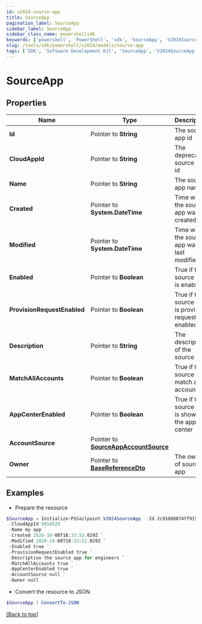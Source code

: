 ```yaml
---
id: v2024-source-app
title: SourceApp
pagination_label: SourceApp
sidebar_label: SourceApp
sidebar_class_name: powershellsdk
keywords: ['powershell', 'PowerShell', 'sdk', 'SourceApp', 'V2024SourceApp'] 
slug: /tools/sdk/powershell/v2024/models/source-app
tags: ['SDK', 'Software Development Kit', 'SourceApp', 'V2024SourceApp']
---
```



# SourceApp

## Properties

Name | Type | Description | Notes
------------ | ------------- | ------------- | -------------
**Id** |  Pointer to **String** | The source app id | [optional] 
**CloudAppId** |  Pointer to **String** | The deprecated source app id | [optional] 
**Name** |  Pointer to **String** | The source app name | [optional] 
**Created** |  Pointer to **System.DateTime** | Time when the source app was created | [optional] 
**Modified** |  Pointer to **System.DateTime** | Time when the source app was last modified | [optional] 
**Enabled** |  Pointer to **Boolean** | True if the source app is enabled | [optional] [default to $false]
**ProvisionRequestEnabled** |  Pointer to **Boolean** | True if the source app is provision request enabled | [optional] [default to $false]
**Description** |  Pointer to **String** | The description of the source app | [optional] 
**MatchAllAccounts** |  Pointer to **Boolean** | True if the source app match all accounts | [optional] [default to $false]
**AppCenterEnabled** |  Pointer to **Boolean** | True if the source app is shown in the app center | [optional] [default to $true]
**AccountSource** |  Pointer to [**SourceAppAccountSource**](source-app-account-source) |  | [optional] 
**Owner** |  Pointer to [**BaseReferenceDto**](base-reference-dto) | The owner of source app | [optional] 

## Examples

- Prepare the resource
```powershell
$SourceApp = Initialize-PSSailpoint.V2024SourceApp  -Id 2c91808874ff91550175097daaec161c `
 -CloudAppId 9854520 `
 -Name my app `
 -Created 2020-10-08T18:33:52.029Z `
 -Modified 2020-10-08T18:33:52.029Z `
 -Enabled true `
 -ProvisionRequestEnabled true `
 -Description the source app for engineers `
 -MatchAllAccounts true `
 -AppCenterEnabled true `
 -AccountSource null `
 -Owner null
```

- Convert the resource to JSON
```powershell
$SourceApp | ConvertTo-JSON
```


[[Back to top]](#) 

